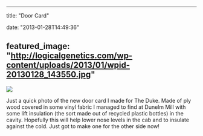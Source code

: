 
---
title: "Door Card"

date: "2013-01-28T14:49:36"

featured_image: "http://logicalgenetics.com/wp-content/uploads/2013/01/wpid-20130128_143550.jpg"
---


<a href="/images/door-card/wpid-20130128_143550.jpg"><img src="/images/door-card/wpid-20130128_143550.jpg"/></a>

 Just a quick photo of the new door card I made for The Duke. Made of ply wood covered in some vinyl fabric I managed to find at Dunelm Mill with some lift insulation (the sort made out of recycled plastic bottles) in the cavity. Hopefully this will help lower nose levels in the cab and to insulate against the cold. Just got to make one for the other side now!